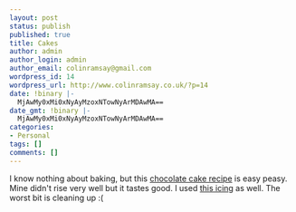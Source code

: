 ```yaml
---
layout: post
status: publish
published: true
title: Cakes
author: admin
author_login: admin
author_email: colinramsay@gmail.com
wordpress_id: 14
wordpress_url: http://www.colinramsay.co.uk/?p=14
date: !binary |-
  MjAwMy0xMi0xNyAyMzoxNTowNyArMDAwMA==
date_gmt: !binary |-
  MjAwMy0xMi0xNyAyMzoxNTowNyArMDAwMA==
categories:
- Personal
tags: []
comments: []
---
```

<p><a href="http://cake.allrecipes.com/az/nMintChcltIcing.asp" title="icing"></a>I know nothing about baking, but this <a href="http://cake.allrecipes.com/recipes/print_fullpage_scale.asp?nprid=15391&servings=8&metric=1&size=3" title="chocolate cake">chocolate cake recipe</a> is easy peasy. Mine didn't rise very well but it tastes good. I used <a href="http://cake.allrecipes.com/az/nMintChcltIcing.asp" title="icing">this icing</a> as well. The worst bit is cleaning up :(</p>
